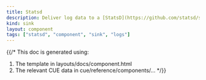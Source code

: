 ```yaml
---
title: Statsd
description: Deliver log data to a [StatsD](https://github.com/statsd/statsd) aggregator
kind: sink
layout: component
tags: ["statsd", "component", "sink", "logs"]
---
```


{{/*
This doc is generated using:

1. The template in layouts/docs/component.html
2. The relevant CUE data in cue/reference/components/...
*/}}
